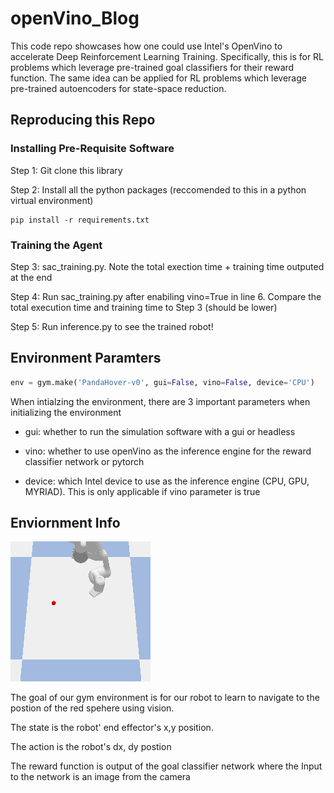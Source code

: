# openVino_Blog

This code repo showcases how one could use Intel's OpenVino to accelerate Deep Reinforcement Learning Training. 
Specifically, this is for RL problems which leverage pre-trained goal classifiers for their reward function. The same 
idea can be applied for RL problems which leverage pre-trained autoencoders for state-space reduction. 

## Reproducing this Repo

### Installing Pre-Requisite Software

Step 1: Git clone this library

Step 2: Install all the python packages (reccomended to this in a python virtual environment)
```console
pip install -r requirements.txt
```

### Training the Agent
Step 3: sac_training.py. Note the total exection time + training time outputed at the end

Step 4: Run sac_training.py after enabiling vino=True in line 6. Compare the total execution time and training time to Step 3 (should be lower)

Step 5: Run inference.py to see the trained robot!


## Environment Paramters

```python
env = gym.make('PandaHover-v0', gui=False, vino=False, device='CPU')
```

When intialzing the environment, there are 3 important parameters when initializing the environment

*  gui: whether to run the simulation software with a gui or headless

*  vino: whether to use openVino as the inference engine for the reward classifier network or pytorch

*  device: which Intel device to use as the inference engine (CPU, GPU, MYRIAD). This is only applicable if vino parameter is true

## Enviornment Info 

![Screenshot](4_n.png)

The goal of our gym environment is for our robot to learn to navigate to the postion of the red spehere using vision. 

The state is the robot' end effector's x,y position.

The action is the robot's dx, dy postion

The reward function is output of the goal classifier network where the Input to the network is an image from the camera
